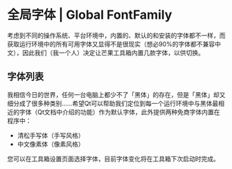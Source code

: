 # 全局字体 | Global FontFamily

考虑到不同的操作系统、平台环境中，内置的、默认的和安装的字体都不一样，而获取运行环境中的所有可用字体又显得不是很现实（想必90%的字体都不兼容中文），因此我们（我一个人）决定让芒果工具箱内置几款字体，以供切换。

## 字体列表

我相信今日的世界，任何一台电脑上都少不了「黑体」的存在，但是「黑体」却又细分成了很多种类别……希望Qt可以帮助我们定位到每一个运行环境中与黑体最相近的字体（Qt文档中介绍的功能）作为默认字体，此外提供两种免商字体内置在程序中：

* 清松手写体（手写风格）
* 中文像素体（像素风格）

您可以在工具箱设置页面选择字体，目前字体变化将在工具箱下次启动时完成。